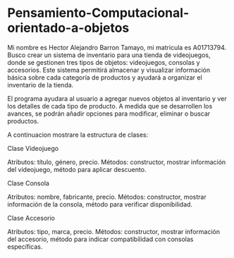 # Pensamiento-Computacional-orientado-a-objetos
Mi nombre es Hector Alejandro Barron Tamayo, mi matricula es A01713794. Busco crear un sistema de inventario para una tienda de videojuegos, donde se gestionen tres tipos de objetos: videojuegos, consolas y accesorios. Este sistema permitirá almacenar y visualizar información básica sobre cada categoría de productos y ayudará a organizar el inventario de la tienda.

El programa ayudara al usuario a agregar nuevos objetos al inventario y ver los detalles de cada tipo de producto. A medida que se desarrollen los avances, se podrán añadir opciones para modificar, eliminar o buscar productos.

A continuacion mostrare la estructura de clases:

Clase Videojuego

  Atributos: título, género, precio.
  Métodos: constructor, mostrar información del videojuego, método para aplicar descuento.
  
Clase Consola

  Atributos: nombre, fabricante, precio.
  Métodos: constructor, mostrar información de la consola, método para verificar disponibilidad.
  
Clase Accesorio

  Atributos: tipo, marca, precio.
  Métodos: constructor, mostrar información del accesorio, método para indicar compatibilidad con consolas específicas.
